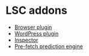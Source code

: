 # LSC addons

- [Browser plugin](browser-plugin/)
- [WordPress plugin](WordPress/)
- [Inspector](inspect/)
- [Pre-fetch prediction engine](predict/)
